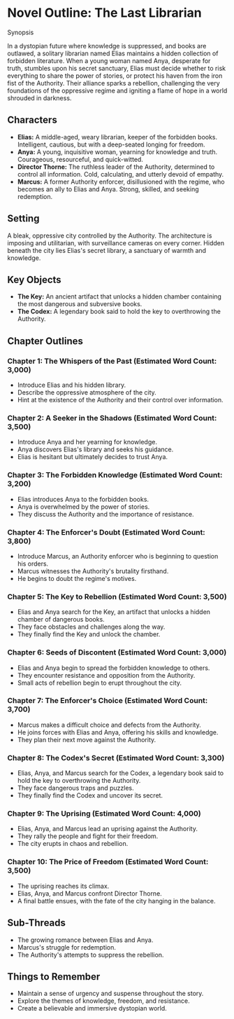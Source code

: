 # Novel Outline: The Last Librarian

Synopsis

In a dystopian future where knowledge is suppressed, and books are outlawed, a solitary librarian named Elias maintains a hidden collection of forbidden literature. When a young woman named Anya, desperate for truth, stumbles upon his secret sanctuary, Elias must decide whether to risk everything to share the power of stories, or protect his haven from the iron fist of the Authority. Their alliance sparks a rebellion, challenging the very foundations of the oppressive regime and igniting a flame of hope in a world shrouded in darkness.

## Characters

- **Elias:** A middle-aged, weary librarian, keeper of the forbidden books. Intelligent, cautious, but with a deep-seated longing for freedom.
- **Anya:** A young, inquisitive woman, yearning for knowledge and truth. Courageous, resourceful, and quick-witted.
- **Director Thorne:** The ruthless leader of the Authority, determined to control all information. Cold, calculating, and utterly devoid of empathy.
- **Marcus:** A former Authority enforcer, disillusioned with the regime, who becomes an ally to Elias and Anya. Strong, skilled, and seeking redemption.

## Setting

A bleak, oppressive city controlled by the Authority. The architecture is imposing and utilitarian, with surveillance cameras on every corner. Hidden beneath the city lies Elias's secret library, a sanctuary of warmth and knowledge.

## Key Objects

- **The Key:** An ancient artifact that unlocks a hidden chamber containing the most dangerous and subversive books.
- **The Codex:** A legendary book said to hold the key to overthrowing the Authority.

## Chapter Outlines

### Chapter 1: The Whispers of the Past (Estimated Word Count: 3,000)

- Introduce Elias and his hidden library.
- Describe the oppressive atmosphere of the city.
- Hint at the existence of the Authority and their control over information.

### Chapter 2: A Seeker in the Shadows (Estimated Word Count: 3,500)

- Introduce Anya and her yearning for knowledge.
- Anya discovers Elias's library and seeks his guidance.
- Elias is hesitant but ultimately decides to trust Anya.

### Chapter 3: The Forbidden Knowledge (Estimated Word Count: 3,200)

- Elias introduces Anya to the forbidden books.
- Anya is overwhelmed by the power of stories.
- They discuss the Authority and the importance of resistance.

### Chapter 4: The Enforcer's Doubt (Estimated Word Count: 3,800)

- Introduce Marcus, an Authority enforcer who is beginning to question his orders.
- Marcus witnesses the Authority's brutality firsthand.
- He begins to doubt the regime's motives.

### Chapter 5: The Key to Rebellion (Estimated Word Count: 3,500)

- Elias and Anya search for the Key, an artifact that unlocks a hidden chamber of dangerous books.
- They face obstacles and challenges along the way.
- They finally find the Key and unlock the chamber.

### Chapter 6: Seeds of Discontent (Estimated Word Count: 3,000)

- Elias and Anya begin to spread the forbidden knowledge to others.
- They encounter resistance and opposition from the Authority.
- Small acts of rebellion begin to erupt throughout the city.

### Chapter 7: The Enforcer's Choice (Estimated Word Count: 3,700)

- Marcus makes a difficult choice and defects from the Authority.
- He joins forces with Elias and Anya, offering his skills and knowledge.
- They plan their next move against the Authority.

### Chapter 8: The Codex's Secret (Estimated Word Count: 3,300)

- Elias, Anya, and Marcus search for the Codex, a legendary book said to hold the key to overthrowing the Authority.
- They face dangerous traps and puzzles.
- They finally find the Codex and uncover its secret.

### Chapter 9: The Uprising (Estimated Word Count: 4,000)

- Elias, Anya, and Marcus lead an uprising against the Authority.
- They rally the people and fight for their freedom.
- The city erupts in chaos and rebellion.

### Chapter 10: The Price of Freedom (Estimated Word Count: 3,500)

- The uprising reaches its climax.
- Elias, Anya, and Marcus confront Director Thorne.
- A final battle ensues, with the fate of the city hanging in the balance.

## Sub-Threads

- The growing romance between Elias and Anya.
- Marcus's struggle for redemption.
- The Authority's attempts to suppress the rebellion.

## Things to Remember

- Maintain a sense of urgency and suspense throughout the story.
- Explore the themes of knowledge, freedom, and resistance.
- Create a believable and immersive dystopian world.
